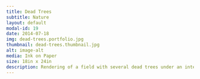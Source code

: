 ```yaml
---
title: Dead Trees
subtitle: Nature
layout: default
modal-id: 19
date: 2014-07-18
img: dead-trees.portfolio.jpg
thumbnail: dead-trees.thumbnail.jpg
alt: image-alt
media: Ink on Paper
size: 18in x 24in
description: Rendering of a field with several dead trees under an intense, dark sky
---
```

